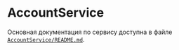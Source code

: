 # AccountService

Основная документация по сервису доступна в файле [`AccountService/README.md`](./AccountService/README.md).